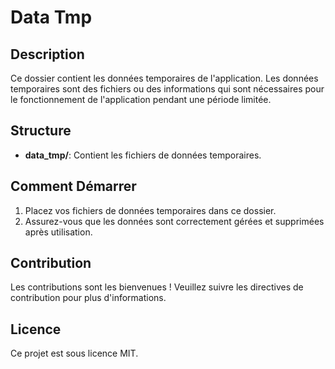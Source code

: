# Data Tmp

## Description
Ce dossier contient les données temporaires de l'application. Les données temporaires sont des fichiers ou des informations qui sont nécessaires pour le fonctionnement de l'application pendant une période limitée.

## Structure
- **data_tmp/**: Contient les fichiers de données temporaires.

## Comment Démarrer
1. Placez vos fichiers de données temporaires dans ce dossier.
2. Assurez-vous que les données sont correctement gérées et supprimées après utilisation.

## Contribution
Les contributions sont les bienvenues ! Veuillez suivre les directives de contribution pour plus d'informations.

## Licence
Ce projet est sous licence MIT.
